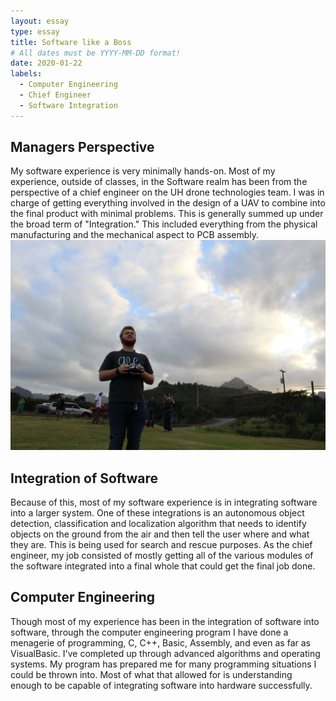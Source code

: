 ```yaml
---
layout: essay
type: essay
title: Software like a Boss
# All dates must be YYYY-MM-DD format!
date: 2020-01-22
labels:
  - Computer Engineering
  - Chief Engineer
  - Software Integration
---
```


## Managers Perspective
My software experience is very minimally hands-on. Most of my experience, outside of classes, in the Software realm has been from the perspective of a chief engineer on the UH drone technologies team. I was in charge of getting everything involved in the design of a UAV to combine into the final product with minimal problems. This is generally summed up under the broad term of "Integration." This included everything from the physical manufacturing and the mechanical aspect to PCB assembly.
<img class="ui Large left centered rounded image" src="../images/Piloting.jpg">

## Integration of Software
Because of this, most of my software experience is in integrating software into a larger system. One of these integrations is an autonomous object detection, classification and localization algorithm that needs to identify objects on the ground from the air and then tell the user where and what they are. This is being used for search and rescue purposes. As the chief engineer, my job consisted of mostly getting all of the various modules of the software integrated into a final whole that could get the final job done.

## Computer Engineering
Though most of my experience has been in the integration of software into software, through the computer engineering program I have done a menagerie of programming, C, C++, Basic, Assembly, and even as far as VisualBasic. I've completed up through advanced algorithms and operating systems. My program has prepared me for many programming situations I could be thrown into. Most of what that allowed for is understanding enough to be capable of integrating software into hardware successfully. 

